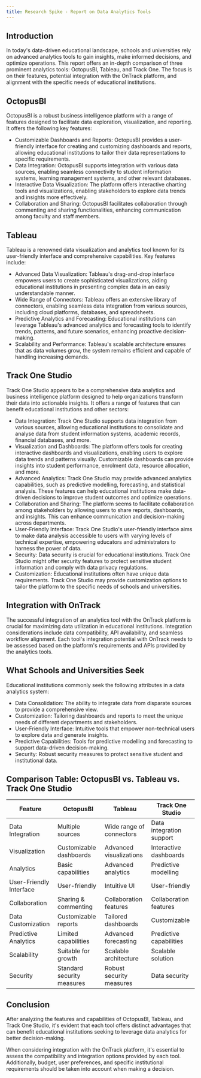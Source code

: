 ```yaml
---
title: Research Spike - Report on Data Analytics Tools
---
```


## Introduction

In today's data-driven educational landscape, schools and universities rely on advanced analytics
tools to gain insights, make informed decisions, and optimize operations. This report offers an
in-depth comparison of three prominent analytics tools: OctopusBI, Tableau, and Track One. The focus
is on their features, potential integration with the OnTrack platform, and alignment with the
specific needs of educational institutions.

## OctopusBI

OctopusBI is a robust business intelligence platform with a range of features designed to facilitate
data exploration, visualization, and reporting. It offers the following key features:

- Customizable Dashboards and Reports: OctopusBI provides a user-friendly interface for creating and
  customizing dashboards and reports, allowing educational institutions to tailor their data
  representations to specific requirements.
- Data Integration: OctopusBI supports integration with various data sources, enabling seamless
  connectivity to student information systems, learning management systems, and other relevant
  databases.
- Interactive Data Visualization: The platform offers interactive charting tools and visualizations,
  enabling stakeholders to explore data trends and insights more effectively.
- Collaboration and Sharing: OctopusBI facilitates collaboration through commenting and sharing
  functionalities, enhancing communication among faculty and staff members.

## Tableau

Tableau is a renowned data visualization and analytics tool known for its user-friendly interface
and comprehensive capabilities. Key features include:

- Advanced Data Visualization: Tableau's drag-and-drop interface empowers users to create
  sophisticated visualizations, aiding educational institutions in presenting complex data in an
  easily understandable manner.
- Wide Range of Connectors: Tableau offers an extensive library of connectors, enabling seamless
  data integration from various sources, including cloud platforms, databases, and spreadsheets.
- Predictive Analytics and Forecasting: Educational institutions can leverage Tableau's advanced
  analytics and forecasting tools to identify trends, patterns, and future scenarios, enhancing
  proactive decision-making.
- Scalability and Performance: Tableau's scalable architecture ensures that as data volumes grow,
  the system remains efficient and capable of handling increasing demands.

## Track One Studio

Track One Studio appears to be a comprehensive data analytics and business intelligence platform
designed to help organizations transform their data into actionable insights. It offers a range of
features that can benefit educational institutions and other sectors:

- Data Integration: Track One Studio supports data integration from various sources, allowing
  educational institutions to consolidate and analyse data from student information systems,
  academic records, financial databases, and more.
- Visualization and Dashboards: The platform offers tools for creating interactive dashboards and
  visualizations, enabling users to explore data trends and patterns visually. Customizable
  dashboards can provide insights into student performance, enrolment data, resource allocation, and
  more.
- Advanced Analytics: Track One Studio may provide advanced analytics capabilities, such as
  predictive modelling, forecasting, and statistical analysis. These features can help educational
  institutions make data-driven decisions to improve student outcomes and optimize operations.
- Collaboration and Sharing: The platform seems to facilitate collaboration among stakeholders by
  allowing users to share reports, dashboards, and insights. This can enhance communication and
  decision-making across departments.
- User-Friendly Interface: Track One Studio's user-friendly interface aims to make data analysis
  accessible to users with varying levels of technical expertise, empowering educators and
  administrators to harness the power of data.
- Security: Data security is crucial for educational institutions. Track One Studio might offer
  security features to protect sensitive student information and comply with data privacy
  regulations.
- Customization: Educational institutions often have unique data requirements. Track One Studio may
  provide customization options to tailor the platform to the specific needs of schools and
  universities.

## Integration with OnTrack

The successful integration of an analytics tool with the OnTrack platform is crucial for maximizing
data utilization in educational institutions. Integration considerations include data compatibility,
API availability, and seamless workflow alignment. Each tool's integration potential with OnTrack
needs to be assessed based on the platform's requirements and APIs provided by the analytics tools.

## What Schools and Universities Seek

Educational institutions commonly seek the following attributes in a data analytics system:

- Data Consolidation: The ability to integrate data from disparate sources to provide a
  comprehensive view.
- Customization: Tailoring dashboards and reports to meet the unique needs of different departments
  and stakeholders.
- User-Friendly Interface: Intuitive tools that empower non-technical users to explore data and
  generate insights.
- Predictive Capabilities: Tools for predictive modelling and forecasting to support data-driven
  decision-making.
- Security: Robust security measures to protect sensitive student and institutional data.

## Comparison Table: OctopusBI vs. Tableau vs. Track One Studio

| **Feature**             | **OctopusBI**              | **Tableau**              | **Track One Studio**     |
| ----------------------- | -------------------------- | ------------------------ | ------------------------ |
| Data Integration        | Multiple sources           | Wide range of connectors | Data integration support |
| Visualization           | Customizable dashboards    | Advanced visualizations  | Interactive dashboards   |
| Analytics               | Basic capabilities         | Advanced analytics       | Predictive modelling     |
| User-Friendly Interface | User-friendly              | Intuitive UI             | User-friendly            |
| Collaboration           | Sharing & commenting       | Collaboration features   | Collaboration features   |
| Data Customization      | Customizable reports       | Tailored dashboards      | Customizable             |
| Predictive Analytics    | Limited capabilities       | Advanced forecasting     | Predictive capabilities  |
| Scalability             | Suitable for growth        | Scalable architecture    | Scalable solution        |
| Security                | Standard security measures | Robust security measures | Data security            |

## Conclusion

After analyzing the features and capabilities of OctopusBI, Tableau, and Track One Studio, it's
evident that each tool offers distinct advantages that can benefit educational institutions seeking
to leverage data analytics for better decision-making.

When considering integration with the OnTrack platform, it's essential to assess the compatibility
and integration options provided by each tool. Additionally, budget, user preferences, and specific
institutional requirements should be taken into account when making a decision.
